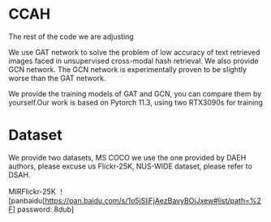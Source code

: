 # CCAH
The rest of the code we are adjusting

We use GAT network to solve the problem of low accuracy of text retrieved images faced in unsupervised cross-modal hash retrieval. We also provide GCN network. The GCN network is experimentally proven to be slightly worse than the GAT network.

We provide the training models of GAT and GCN, you can compare them by yourself.Our work is based on Pytorch 11.3, using two RTX3090s for training


# Dataset
We provide two datasets, MS COCO we use the one provided by DAEH authors, please excuse us
Flickr-25K, NUS-WIDE dataset, please refer to DSAH.

MIRFlickr-25K ！[panbaidu[https://pan.baidu.com/s/1o5jSliFjAezBavyBOiJxew#list/path=%2F]   password: 8dub]
